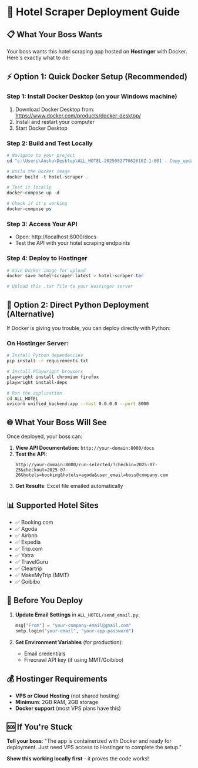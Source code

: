 # 🚀 Hotel Scraper Deployment Guide

## 📋 What Your Boss Wants
Your boss wants this hotel scraping app hosted on **Hostinger** with Docker. Here's exactly what to do:

## ⚡ Option 1: Quick Docker Setup (Recommended)

### Step 1: Install Docker Desktop (on your Windows machine)
1. Download Docker Desktop from: https://www.docker.com/products/docker-desktop/
2. Install and restart your computer
3. Start Docker Desktop

### Step 2: Build and Test Locally
```powershell
# Navigate to your project
cd "c:\Users\Anshu\Desktop\ALL_HOTEL-20250527T062616Z-1-001 - Copy_updated_retries"

# Build the Docker image
docker build -t hotel-scraper .

# Test it locally
docker-compose up -d

# Check if it's working
docker-compose ps
```

### Step 3: Access Your API
- Open: http://localhost:8000/docs
- Test the API with your hotel scraping endpoints

### Step 4: Deploy to Hostinger
```powershell
# Save Docker image for upload
docker save hotel-scraper:latest > hotel-scraper.tar

# Upload this .tar file to your Hostinger server
```

## 🔧 Option 2: Direct Python Deployment (Alternative)

If Docker is giving you trouble, you can deploy directly with Python:

### On Hostinger Server:
```bash
# Install Python dependencies
pip install -r requirements.txt

# Install Playwright browsers
playwright install chromium firefox
playwright install-deps

# Run the application
cd ALL_HOTEL
uvicorn unified_backend:app --host 0.0.0.0 --port 8000
```

## 🌐 What Your Boss Will See

Once deployed, your boss can:

1. **View API Documentation**: `http://your-domain:8000/docs`
2. **Test the API**: 
   ```
   http://your-domain:8000/run-selected/?checkin=2025-07-25&checkout=2025-07-26&hotels=booking&hotels=agoda&user_email=boss@company.com
   ```
3. **Get Results**: Excel file emailed automatically

## 📊 Supported Hotel Sites
- ✅ Booking.com
- ✅ Agoda  
- ✅ Airbnb
- ✅ Expedia
- ✅ Trip.com
- ✅ Yatra
- ✅ TravelGuru
- ✅ Cleartrip
- ✅ MakeMyTrip (MMT)
- ✅ Goibibo

## 🚨 Before You Deploy

1. **Update Email Settings** in `ALL_HOTEL/send_email.py`:
   ```python
   msg["From"] = "your-company-email@gmail.com"
   smtp.login("your-email", "your-app-password")
   ```

2. **Set Environment Variables** (for production):
   - Email credentials
   - Firecrawl API key (if using MMT/Goibibo)

## 💰 Hostinger Requirements

- **VPS or Cloud Hosting** (not shared hosting)
- **Minimum**: 2GB RAM, 2GB storage
- **Docker support** (most VPS plans have this)

## 🆘 If You're Stuck

**Tell your boss**: "The app is containerized with Docker and ready for deployment. Just need VPS access to Hostinger to complete the setup."

**Show this working locally first** - it proves the code works!
